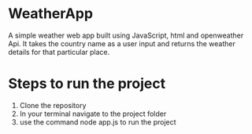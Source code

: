 # WeatherApp

A simple weather web app built using JavaScript, html and openweather Api.
It takes the country name as a user input and returns the weather details for that particular place.

# Steps to run the project

1. Clone the repository
2. In your terminal navigate to the project folder
3. use the command node app.js to run the project
